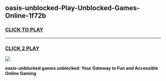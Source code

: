 
## oasis-unblocked-Play-Unblocked-Games-Online-1f72b
<h3>
<a href="https://premium76.site?title=oasis-unblocked&ref=25A">CLICK TO PLAY</a></h3>
<hr>

<h3>
<a href="https://premium76.site?title=oasis-unblocked&ref=25A">CLICK 2 PLAY</a>
  
</h3>

<a href="https://premium76.site?title=oasis-unblocked&ref=25A"><img src="https://clearcache.store/games.png"></a>


**oasis-unblocked games unblocked: Your Gateway to Fun and Accessible Online Gaming**
